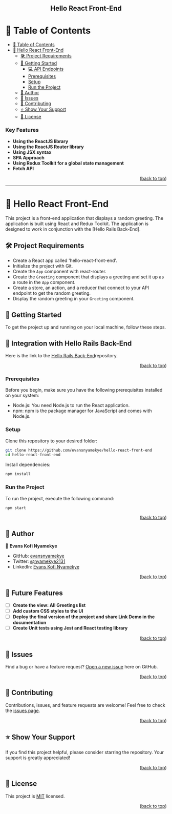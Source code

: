 <div align="center">

  <h2><b>Hello React Front-End</b></h2>

</div>

# 📗 Table of Contents

- [📗 Table of Contents](#-table-of-contents)
- [👋 Hello React Front-End](#about-project)
  - [🛠 Project Requirements](#project-requirements)
  - [🚀 Getting Started](#getting-started)
    - [💻 API Endpoints](#integration-with-hello-rails-back-end)
    - [Prerequisites](#prerequisites)
    - [Setup](#setup)
    - [Run the Project](#run-the-project)
  - [👥 Author](#authors)
  - [🔭 Issues](#issues)
  - [🤝 Contributing](#contributing)
  - [⭐️ Show Your Support](#️support)
  - [📝 License](#license)

### Key Features <a name="key-features"></a>

- **Using the ReactJS library**
- **Using the ReactJS Router library**
- **Using JSX syntax**
- **SPA Approach**
- **Using Redux Toolkit for a global state management**
- **Fetch API**

<p align="right">(<a href="#readme-top">back to top</a>)</p>

---

<!-- PROJECT REQUIREMENTS -->

# 👋 Hello React Front-End <a name="about-project"></a>

This project is a front-end application that displays a random greeting. The application is built using React and Redux Toolkit. The application is designed to work in conjunction with the [Hello Rails Back-End].

## 🛠 Project Requirements <a name="project-requirements"></a>

- Create a React app called 'hello-react-front-end'.
- Initialize the project with Git.
- Create the `App` component with react-router.
- Create the `Greeting` component that displays a greeting and set it up as a route in the `App` component.
- Create a store, an action, and a reducer that connect to your API endpoint to get the random greeting.
- Display the random greeting in your `Greeting` component.

## 🚀 Getting Started <a name="getting-started"></a>

To get the project up and running on your local machine, follow these steps.

## 🔗 Integration with Hello Rails Back-End <a name="integration-with-hello-rails-back-end"></a>

Here is the link to the [Hello Rails Back-End](https://github.com/evansnyamekye/hello-rails-back-end)repository.

<p align="right">(<a href="#readme-top">back to top</a>)</p>


### Prerequisites

Before you begin, make sure you have the following prerequisites installed on your system:

- Node.js: You need Node.js to run the React application.
- npm: npm is the package manager for JavaScript and comes with Node.js.

### Setup

Clone this repository to your desired folder:

```sh
git clone https://github.com/evansnyamekye/hello-react-front-end
cd hello-react-front-end
```

Install dependencies:

```sh
npm install
```

### Run the Project

To run the project, execute the following command:

```sh
npm start
```

<p align="right">(<a href="#readme-top">back to top</a>)</p>

## 👥 Author <a name="authors"></a>

👤 **Evans Kofi Nyamekye**
- GitHub: [evansnyamekye](https://github.com/evansnyamekye)
- Twitter: [@nyamekye2131](https://twitter.com/nyamekye2131)
- LinkedIn: [Evans Kofi Nyamekye](https://www.linkedin.com/in/evans-kofi-nyamekye-1980a4117/)
<p align="right">(<a href="#readme-top">back to top</a>)</p>

## 🔭 Future Features <a name="future-features"></a>

- [ ] **Create the view: All Greetings list**
- [ ] **Add custom CSS styles to the UI**
- [ ] **Deploy the final version of the project and share Link Demo in the documentation**
- [ ] **Create Unit tests using Jest and React testing library**

<p align="right">(<a href="#readme-top">back to top</a>)</p>

## 🔭 Issues <a name="issues"></a>

Find a bug or have a feature request? [Open a new issue](https://github.com/evansnyamekye/hello-react-front-end/issues/2) here on GitHub.

<p align="right">(<a href="#readme-top">back to top</a>)</p>

## 🤝 Contributing <a name="contributing"></a>

Contributions, issues, and feature requests are welcome! Feel free to check the [issues page](https://github.com/evansnyamekye/hello-react-front-end/issues/2).

<p align="right">(<a href="#readme-top">back to top</a>)</p>

## ⭐️ Show Your Support <a name="️support"></a>

If you find this project helpful, please consider starring the repository. Your support is greatly appreciated!

<p align="right">(<a href="#readme-top">back to top</a>)</p>

## 📝 License <a name="license"></a>

This project is [MIT](./LICENSE) licensed.

<p align="right">(<a href="#readme-top">back to top</a>)</p>
